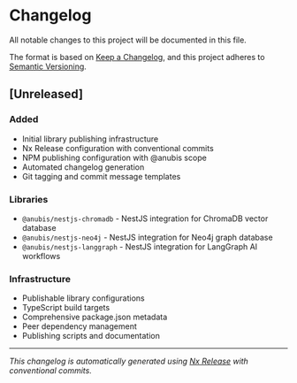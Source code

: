 # Changelog

All notable changes to this project will be documented in this file.

The format is based on [Keep a Changelog](https://keepachangelog.com/en/1.0.0/),
and this project adheres to [Semantic Versioning](https://semver.org/spec/v2.0.0.html).

## [Unreleased]

### Added
- Initial library publishing infrastructure
- Nx Release configuration with conventional commits
- NPM publishing configuration with @anubis scope
- Automated changelog generation
- Git tagging and commit message templates

### Libraries
- `@anubis/nestjs-chromadb` - NestJS integration for ChromaDB vector database
- `@anubis/nestjs-neo4j` - NestJS integration for Neo4j graph database  
- `@anubis/nestjs-langgraph` - NestJS integration for LangGraph AI workflows

### Infrastructure
- Publishable library configurations
- TypeScript build targets
- Comprehensive package.json metadata
- Peer dependency management
- Publishing scripts and documentation

---

*This changelog is automatically generated using [Nx Release](https://nx.dev/features/manage-releases) with conventional commits.*

